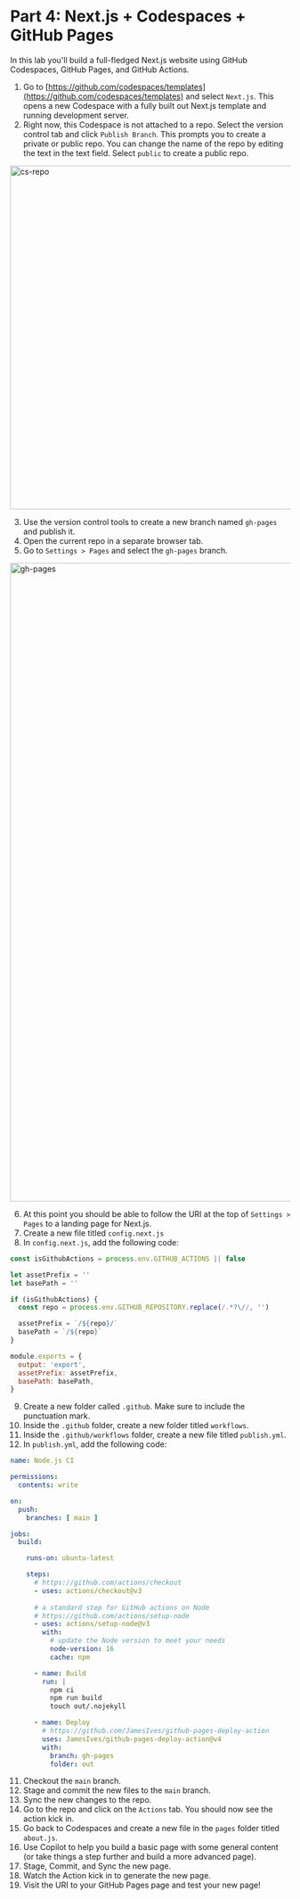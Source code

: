 # Part 4: Next.js + Codespaces + GitHub Pages

In this lab you'll build a full-fledged Next.js website using GitHub Codespaces, GitHub Pages, and GitHub Actions.

1. Go to [https://github.com/codespaces/templates](https://github.com/codespaces/templates) and select `Next.js`. This opens a new Codespace with a fully built out Next.js template and running development server.
2. Right now, this Codespace is not attached to a repo. Select the version control tab and click `Publish Branch`. This prompts you to create a private or public repo. You can change the name of the repo by editing the text in the text field. Select `public` to create a public repo.

<img width="617" alt="cs-repo" src="https://github.com/mor10/github-for-the-rest-of-us/assets/1132200/dfb45251-2a6f-4725-a568-05ff9cc3c4c8">

3. Use the version control tools to create a new branch named `gh-pages` and publish it.
4. Open the current repo in a separate browser tab.
5. Go to `Settings > Pages` and select the `gh-pages` branch.

<img width="1146" alt="gh-pages" src="https://github.com/mor10/github-for-the-rest-of-us/assets/1132200/248c6e7d-d51a-48dd-b3c3-1a2b5c8ffa6a">

6. At this point you should be able to follow the URI at the top of `Settings > Pages` to a landing page for Next.js.
7. Create a new file titled `config.next.js`
8. In `config.next.js`, add the following code:

```js
const isGithubActions = process.env.GITHUB_ACTIONS || false

let assetPrefix = ''
let basePath = ''

if (isGithubActions) {
  const repo = process.env.GITHUB_REPOSITORY.replace(/.*?\//, '')

  assetPrefix = `/${repo}/`
  basePath = `/${repo}`
}

module.exports = {
  output: 'export',
  assetPrefix: assetPrefix,
  basePath: basePath,
}
```
9. Create a new folder called `.github`. Make sure to include the punctuation mark.
10. Inside the `.github` folder, create a new folder titled `workflows`.
11. Inside the `.github/workflows` folder, create a new file titled `publish.yml`.
12. In `publish.yml`, add the following code:

```yml
name: Node.js CI

permissions:
  contents: write

on:
  push:
    branches: [ main ]

jobs:
  build:

    runs-on: ubuntu-latest

    steps:
      # https://github.com/actions/checkout
      - uses: actions/checkout@v3
        
      # a standard step for GitHub actions on Node
      # https://github.com/actions/setup-node
      - uses: actions/setup-node@v3
        with:
          # update the Node version to meet your needs
          node-version: 16
          cache: npm

      - name: Build
        run: |
          npm ci
          npm run build
          touch out/.nojekyll

      - name: Deploy
        # https://github.com/JamesIves/github-pages-deploy-action
        uses: JamesIves/github-pages-deploy-action@v4
        with:
          branch: gh-pages
          folder: out
```

11. Checkout the `main` branch.
12. Stage and commit the new files to the `main` branch.
13. Sync the new changes to the repo.
14. Go to the repo and click on the `Actions` tab. You should now see the action kick in.
15. Go back to Codespaces and create a new file in the `pages` folder titled `about.js`.
16. Use Copilot to help you build a basic page with some general content (or take things a step further and build a more advanced page).
17. Stage, Commit, and Sync the new page.
18. Watch the Action kick in to generate the new page.
19. Visit the URI to your GitHub Pages page and test your new page!
